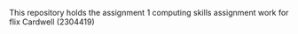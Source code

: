 This repository holds the assignment 1 computing skills assignment work for flix Cardwell (2304419)
